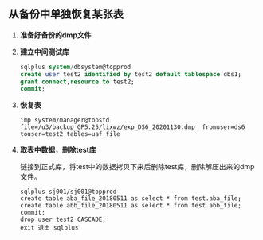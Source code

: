 ##  从备份中单独恢复某张表

1. **准备好备份的dmp文件**

2. **建立中间测试库**

   ```sql
   sqlplus system/dbsystem@topprod
   create user test2 identified by test2 default tablespace dbs1;
   grant connect,resource to test2;
   commit;
   ```

   

3. **恢复表**

   ```shell
   imp system/manager@topstd file=/u3/backup_GP5.25/lixwz/exp_DS6_20201130.dmp  fromuser=ds6 touser=test2 tables=uaf_file
   ```

   

4. **取表中数据，删除test库**

   链接到正式库，将test中的数据拷贝下来后删除test库，删除解压出来的dmp文件。

   ```shell
   sqlplus sj001/sj001@topprod
   create table aba_file_20180511 as select * from test.aba_file;
   create table abb_file_20180511 as select * from test.abb_file;
   commit;
   drop user test2 CASCADE;
   exit 退出 sqlplus

   ```

   
   
   